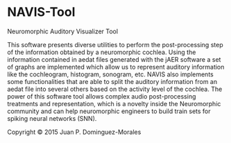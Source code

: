 # NAVIS-Tool
Neuromorphic Auditory Visualizer Tool

This software presents diverse utilities to perform the post-processing step of the information obtained by a neuromorphic cochlea. Using the information contained in aedat files generated with the jAER software a set of graphs are implemented which allow us to represent auditory information like the cochleogram, histogram, sonogram, etc. NAVIS also implements some functionalities that are able to split the auditory information from an aedat file into several others based on the activity level of the cochlea. The power of this software tool allows complex audio post-processing treatments and representation, which is a novelty inside the Neuromorphic community and can help neuromorphic engineers to build train sets for spiking neural networks (SNN).

Copyright © 2015 Juan P. Dominguez-Morales
